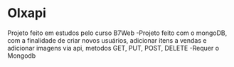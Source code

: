 # Olxapi
Projeto feito em estudos pelo curso B7Web
-Projeto feito com o mongoDB, com a finalidade de criar novos usuários, adicionar itens a vendas e adicionar imagens via api, metodos GET, PUT, POST, DELETE
-Requer o Mongodb
